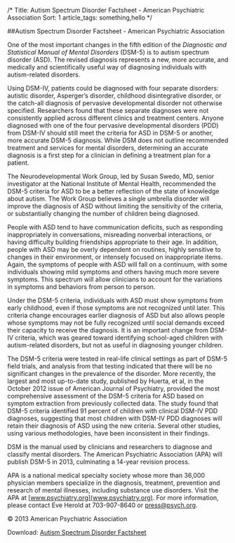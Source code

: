 /* 
Title: Autism Spectrum Disorder Factsheet - American Psychiatric Association
Sort: 1 
article_tags: something,hello 
*/

##Autism Spectrum Disorder Factsheet - American Psychiatric Association

One of the most important changes in the fifth edition of the _Diagnostic and Statistical Manual of Mental Disorders_ (DSM-5) is to autism spectrum disorder (ASD). The revised diagnosis represents a new, more accurate, and medically and scientifically useful way of diagnosing individuals with autism-related disorders.

Using DSM-IV, patients could be diagnosed with four separate disorders: autistic disorder, Asperger’s disorder, childhood disintegrative disorder, or the catch-all diagnosis of pervasive developmental disorder not otherwise specified. Researchers found that these separate diagnoses were not consistently applied across different clinics and treatment centers. Anyone diagnosed with one of the four pervasive developmental disorders (PDD) from DSM-IV should still meet the criteria for ASD in DSM-5 or another, more accurate DSM-5 diagnosis. While DSM does not outline recommended treatment and services for mental disorders, determining an accurate diagnosis is a first step for a clinician in defining a treatment plan for a patient.

The Neurodevelopmental Work Group, led by Susan Swedo, MD, senior investigator at the National Institute of Mental Health, recommended the DSM-5 criteria for ASD to be a better reflection of the state of knowledge about autism. The Work Group believes a single umbrella disorder will improve the diagnosis of ASD without limiting the sensitivity of the criteria, or substantially changing the number of children being diagnosed.

People with ASD tend to have communication deficits, such as responding inappropriately in conversations, misreading nonverbal interactions, or having difficulty building friendships appropriate to their age. In addition, people with ASD may be overly dependent on routines, highly sensitive to changes in their environment, or intensely focused on inappropriate items. Again, the symptoms of people with ASD will fall on a continuum, with some individuals showing mild symptoms and others having much more severe symptoms. This spectrum will allow clinicians to account for the variations in symptoms and behaviors from person to person.

Under the DSM-5 criteria, individuals with ASD must show symptoms from early childhood, even if those symptoms are not recognized until later. This criteria change encourages earlier diagnosis of ASD but also allows people whose symptoms may not be fully recognized until social demands exceed their capacity to receive the diagnosis. It is an important change from DSM-IV criteria, which was geared toward identifying school-aged children with autism-related disorders, but not as useful in diagnosing younger children.

The DSM-5 criteria were tested in real-life clinical settings as part of DSM-5 field trials, and analysis from that testing indicated that there will be no significant changes in the prevalence of the disorder. More recently, the largest and most up-to-date study, published by Huerta, et al, in the October 2012 issue of American Journal of Psychiatry, provided the most comprehensive assessment of the DSM-5 criteria for ASD based on symptom extraction from previously collected data. The study found that DSM-5 criteria identified 91 percent of children with clinical DSM-IV PDD diagnoses, suggesting that most children with DSM-IV PDD diagnoses will retain their diagnosis of ASD using the new criteria. Several other studies, using various methodologies, have been inconsistent in their findings.

DSM is the manual used by clinicians and researchers to diagnose and classify mental disorders. The American Psychiatric Association (APA) will publish DSM-5 in 2013, culminating a 14-year revision process.

APA is a national medical specialty society whose more than 36,000 physician members specialize in the diagnosis, treatment, prevention and research of mental illnesses, including substance use disorders. Visit the APA at [www.psychiatry.org](www.psychiatry.org). For more information, please contact Eve Herold at 703-907-8640 or press@psych.org.

© 2013 American Psychiatric Association

Download: [Autism Spectrum Disorder Factsheet](http://autismontario.novosolutions.net/redirfile.asp?id=373&fstore=&SID=)